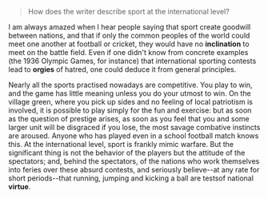 > How does the writer describe sport at the international level?



I am always amazed when I hear people saying that sport create goodwill between nations, and that if only the common peoples of the world could meet one another at football or cricket, they would have no **inclination** to meet on the battle field. Even if one didn't know from concrete examples (the 1936 Olympic Games, for instance) that international sporting contests lead to **orgies** of hatred, one could deduce it from general principles.



Nearly all the sports practised nowadays are competitive. You play to win, and the game has little meaning unless you do your utmost to win. On the village green, where you pick up sides and no feeling of local patriotism is involved, it is possible to play simply for the fun and exercise: but as soon as the question of prestige arises, as soon as you feel that you and some larger unit will be disgraced if you lose, the most savage combative instincts are aroused. Anyone who has played even in a school football match knows this. At the international level, sport is frankly mimic warfare. But the significant thing is not the behavior of the players but the attitude of the spectators; and, behind the spectators, of the nations who work themselves into feries over these absurd contests, and seriously believe--at any rate for short periods--that running, jumping and kicking a ball are testsof national **virtue**.